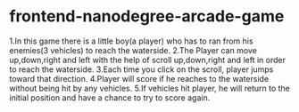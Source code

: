 frontend-nanodegree-arcade-game
===============================
1.In this game there is a little boy(a player) who has to ran from his enemies(3 vehicles) to reach the waterside.
2.The Player can move up,down,right and left with the help of scroll up,down,right and left in order to reach the waterside.
3.Each time you click on the scroll, player jumps toward that direction.
4.Player will score if he reaches to the waterside without being hit by any vehicles.
5.If vehicles hit player, he will return to the initial position and have a chance to try to score again. 
